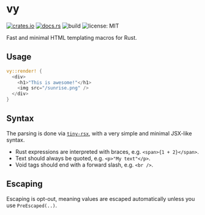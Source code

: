# vy

[![crates.io](https://img.shields.io/crates/v/vy.svg)](https://crates.io/crates/vy)
[![docs.rs](https://docs.rs/vy/badge.svg)](https://docs.rs/vy)
![build](https://github.com/jonahlund/vy/actions/workflows/ci.yml/badge.svg)
![license: MIT](https://img.shields.io/crates/l/vy.svg)

Fast and minimal HTML templating macros for Rust.

## Usage

```rust
vy::render! {
  <div>
    <h1>"This is awesome!"</h1>
    <img src="/sunrise.png" />
  </div>
}
```

## Syntax

The parsing is done via [`tiny-rsx`](https://docs.rs/tiny-rsx), with a very simple and minimal JSX-like syntax.

- Rust expressions are interpreted with braces, e.g. `<span>{1 + 2}</span>`.
- Text should always be quoted, e.g. `<p>"My text"</p>`.
- Void tags should end with a forward slash, e.g. `<br />`.

## Escaping

Escaping is opt-out, meaning values are escaped automatically unless you use `PreEscaped(..)`.
